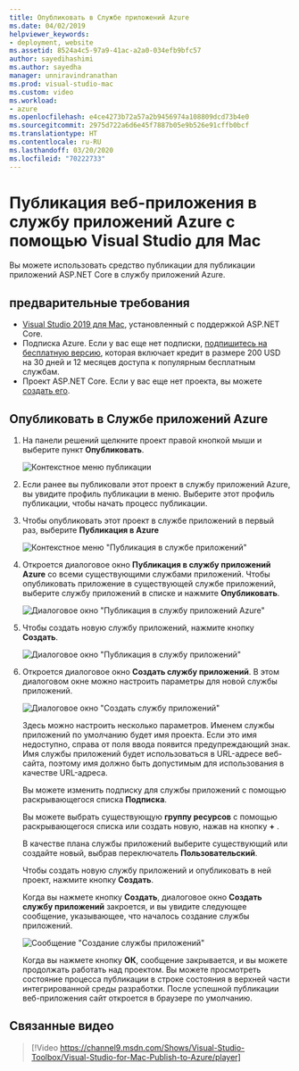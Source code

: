 ```yaml
---
title: Опубликовать в Службе приложений Azure
ms.date: 04/02/2019
helpviewer_keywords:
- deployment, website
ms.assetid: 8524a4c5-97a9-41ac-a2a0-034efb9bfc57
author: sayedihashimi
ms.author: sayedha
manager: unniravindranathan
ms.prod: visual-studio-mac
ms.custom: video
ms.workload:
- azure
ms.openlocfilehash: e4ce4273b72a57a2b9456974a108809dcd73b4e0
ms.sourcegitcommit: 2975d722a6d6e45f7887b05e9b526e91cffb0bcf
ms.translationtype: HT
ms.contentlocale: ru-RU
ms.lasthandoff: 03/20/2020
ms.locfileid: "70222733"
---
```

# <a name="publish-a-web-app-to-azure-app-service-using-visual-studio-for-mac"></a>Публикация веб-приложения в службу приложений Azure с помощью Visual Studio для Mac

Вы можете использовать средство публикации для публикации приложений ASP.NET Core в службу приложений Azure.

## <a name="prerequisites"></a>предварительные требования

- [Visual Studio 2019 для Mac](https://visualstudio.microsoft.com/downloads/?utm_medium=microsoft&utm_source=docs.microsoft.com&utm_campaign=inline+link&utm_content=download+vs4mac2019), установленный с поддержкой ASP.NET Core.
- Подписка Azure. Если у вас еще нет подписки, [подпишитесь на бесплатную версию](https://azure.microsoft.com/free/dotnet/), которая включает кредит в размере 200 USD на 30 дней и 12 месяцев доступа к популярным бесплатным службам.
- Проект ASP.NET Core. Если у вас еще нет проекта, вы можете [создать его](~/create-new-projects.md).

## <a name="publish-to-azure-app-service"></a>Опубликовать в Службе приложений Azure

 1. На панели решений щелкните проект правой кнопкой мыши и выберите пункт **Опубликовать**.

    ![Контекстное меню публикации](media/publish-context-menu.png)

 2. Если ранее вы публиковали этот проект в службу приложений Azure, вы увидите профиль публикации в меню. Выберите этот профиль публикации, чтобы начать процесс публикации.

 3. Чтобы опубликовать этот проект в службе приложений в первый раз, выберите **Публикация в Azure**

    ![Контекстное меню "Публикация в службе приложений"](media/publish-to-azure-context-menu.png)

 4. Откроется диалоговое окно **Публикация в службу приложений Azure** со всеми существующими службами приложений. Чтобы опубликовать приложение в существующей службе приложений, выберите службу приложений в списке и нажмите **Опубликовать**.

    ![Диалоговое окно "Публикация в службу приложений Azure"](media/publish-to-app-service-dialog.png)

 5. Чтобы создать новую службу приложений, нажмите кнопку **Создать**.

    ![Диалоговое окно "Публикация в службу приложений"](media/publish-to-app-service-dialog-new-selected.png)

 6. Откроется диалоговое окно **Создать службу приложений**. В этом диалоговом окне можно настроить параметры для новой службы приложений.

    ![Диалоговое окно "Создать службу приложений"](media/publish-new-app-service.png)

    Здесь можно настроить несколько параметров. Именем службы приложений по умолчанию будет имя проекта. Если это имя недоступно, справа от поля ввода появится предупреждающий знак. Имя службы приложений будет использоваться в URL-адресе веб-сайта, поэтому имя должно быть допустимым для использования в качестве URL-адреса.

    Вы можете изменить подписку для службы приложений с помощью раскрывающегося списка **Подписка**.

    Вы можете выбрать существующую **группу ресурсов** с помощью раскрывающегося списка или создать новую, нажав на кнопку **+** .

    В качестве плана службы приложений выберите существующий или создайте новый, выбрав переключатель **Пользовательский**.

    Чтобы создать новую службу приложений и опубликовать в ней проект, нажмите кнопку **Создать**.

    Когда вы нажмете кнопку **Создать**, диалоговое окно **Создать службу приложений** закроется, и вы увидите следующее сообщение, указывающее, что началось создание службы приложений.

      ![Сообщение "Создание службы приложений"](media/publish-create-app-service-message.png)

    Когда вы нажмете кнопку **ОК**, сообщение закрывается, и вы можете продолжать работать над проектом. Вы можете просмотреть состояние процесса публикации в строке состояния в верхней части интегрированной среды разработки. После успешной публикации веб-приложения сайт откроется в браузере по умолчанию.

## <a name="related-video"></a>Связанные видео

> [!Video https://channel9.msdn.com/Shows/Visual-Studio-Toolbox/Visual-Studio-for-Mac-Publish-to-Azure/player]
